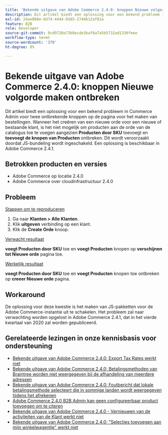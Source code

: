 ```yaml
---
title: 'Bekende uitgave van Adobe Commerce 2.4.0: knoppen Nieuwe volgorde maken ontbreken'
description: Dit artikel biedt een oplossing voor een bekend probleem in Commerce Admin voor twee ontbrekende knoppen op de pagina voor het maken van bestellingen. Wanneer u een nieuwe bestelling maakt voor een nieuwe of bestaande klant, is het niet mogelijk om producten aan de bestelling uit de catalogus toe te voegen omdat de knoppen **Producten toevoegen door SKU** en **Producten toevoegen*** ontbreken. Dit wordt veroorzaakt doordat JS-bundeling wordt ingeschakeld. Een oplossing is beschikbaar in Adobe Commerce 2.4.1.
exl-id: 24ae880e-6d74-4444-9165-2744b12af81a
feature: B2B
role: Developer
source-git-commit: 9cd9720a73b8ecde3baf6a7a5b5732ad1330feee
workflow-type: tm+mt
source-wordcount: '378'
ht-degree: 0%

---
```


# Bekende uitgave van Adobe Commerce 2.4.0: knoppen Nieuwe volgorde maken ontbreken

Dit artikel biedt een oplossing voor een bekend probleem in Commerce Admin voor twee ontbrekende knoppen op de pagina voor het maken van bestellingen. Wanneer het creëren van een nieuwe orde voor een nieuwe of bestaande klant, is het niet mogelijk om producten aan de orde van de catalogus toe te voegen aangezien **Producten door SKU** toevoegt en **toevoegt de knopen van Producten** ontbreken. Dit wordt veroorzaakt doordat JS-bundeling wordt ingeschakeld. Een oplossing is beschikbaar in Adobe Commerce 2.4.1.

## Betrokken producten en versies

* Adobe Commerce op locatie 2.4.0
* Adobe Commerce over cloudinfrastructuur 2.4.0

## Probleem

<u> Stappen om te reproduceren </u>

1. Ga naar **Klanten > Alle Klanten**.
1. Klik **uitgeven** verbinding op een klant.
1. Klik de **Create Orde** knoop.

<u> Verwacht resultaat </u>

**voegt Producten door SKU** toe en **voegt Producten** knopen op **verschijnen tot Nieuwe orde** pagina toe.

<u> Werkelijk resultaat </u>

**voegt Producten door SKU** toe en **voegt Producten** knopen toe ontbreken op **creeer Nieuwe orde** pagina.

## Workaround

De oplossing voor deze kwestie is het maken van JS-pakketten voor de Adobe Commerce-instantie uit te schakelen. Het probleem zal naar verwachting worden opgelost in Adobe Commerce 2.4.1, dat in het vierde kwartaal van 2020 zal worden gepubliceerd.

## Gerelateerde lezingen in onze kennisbasis voor ondersteuning

* [Bekende uitgave van Adobe Commerce 2.4.0: Export Tax Rates werkt niet](/help/troubleshooting/miscellaneous/magento-2-4-0-known-issue-export-tax-rates-does-not-work.md)
* [Bekende uitgave van Adobe Commerce 2.4.0: Betalingsmethoden van Braintree worden niet weergegeven bij de afhandeling van meerdere adressen](/help/troubleshooting/payments/magento-2-4-0-braintree-not-in-multiple-addresses-checkout.md)
* [Bekende uitgave van Adobe Commerce 2.4.0: Foutbericht dat lokale betalingsmethode selecteert die in sommige landen wordt weergegeven tijdens het afrekenen](/help/troubleshooting/payments/magento-2-4-0-checkout-error-selecting-local-payments.md)
* [Adobe Commerce 2.4.0 B2B Admin kan geen configureerbaar product toevoegen om te citeren](/help/troubleshooting/miscellaneous/magento-2-4-0-b2b-admin-can-t-add-configurable-product-to-quote.md)
* [Bekende uitgave van Adobe Commerce 2.4.0 - Vernieuwen van de activiteiten van de Klant werkt niet](/help/troubleshooting/miscellaneous/magento-2-4-0-refresh-on-customer-activities-does-not-work.md)
* [Bekende uitgave van Adobe Commerce 2.4.0: &quot;Selecties toevoegen aan mijn winkelwagentje&quot; werkt niet](/help/troubleshooting/miscellaneous/magento-2-4-0-add-selections-to-my-cart-does-not-work.md)
